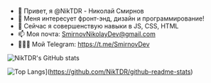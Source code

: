 - 👋 Привет, я @NikTDR - Николай Смирнов
- 👀 Меня интересует фронт-энд, дизайн и программирование!
- 🌱 Сейчас я совершенствую навыки в JS, CSS, HTML
- 📫 Моя почта: SmirnovNikolayDev@gmail.com
- 👨🏽‍💻 Мой Telegram: https://t.me/SmirnovDev

 ![NikTDR's GitHub stats](https://github-readme-stats.vercel.app/api?username=NikTDR&show_icons=true&theme=cobalt&count_private=true)
 <!--- --->
 ![Top Langs](https://github-readme-stats.vercel.app/api/top-langs/?username=NikTDR)](https://github.com/NikTDR/github-readme-stats)


<!--
**NikTDR/NikTDR** is a ✨ _special_ ✨ repository because its `README.md` (this file) appears on your GitHub profile.

Here are some ideas to get you started:

- 🔭 I’m currently working on ...
- 🌱 I’m currently learning ...
- 👯 I’m looking to collaborate on ...
- 🤔 I’m looking for help with ...
- 💬 Ask me about ...
- 📫 How to reach me: ...
- 😄 Pronouns: ...
- ⚡ Fun fact: ...
-->
